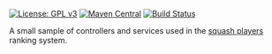 [![License: GPL v3](https://img.shields.io/badge/license-GPL%20v3-blue.svg)](https://www.gnu.org/licenses/gpl-3.0)
[![Maven Central](https://maven-badges.herokuapp.com/maven-central/com.highrung/highrung-play_2.11/badge.svg)](https://maven-badges.herokuapp.com/maven-central/com.highrung/highrung-play_2.11)
[![Build Status](https://travis-ci.org/forwardloop/highrung-play.svg)](https://travis-ci.org/forwardloop/highrung-play)

A small sample of controllers and services used in the [squash players](http://www.squashpoints.com) ranking system. 